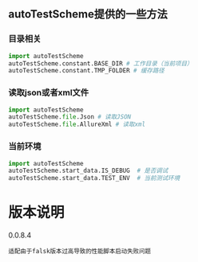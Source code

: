
## autoTestScheme提供的一些方法
### 目录相关
```python
import autoTestScheme
autoTestScheme.constant.BASE_DIR # 工作目录（当前项目）
autoTestScheme.constant.TMP_FOLDER # 缓存路径
```

### 读取json或者xml文件
```python
import autoTestScheme
autoTestScheme.file.Json # 读取JSON
autoTestScheme.file.AllureXml # 读取xml
```


### 当前环境
```python
import autoTestScheme
autoTestScheme.start_data.IS_DEBUG  # 是否调试
autoTestScheme.start_data.TEST_ENV  # 当前测试环境
```


# 版本说明
0.0.8.4

```
适配由于falsk版本过高导致的性能脚本启动失败问题
```
